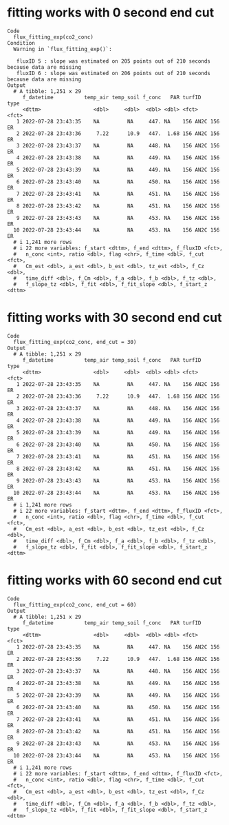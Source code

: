 # fitting works with 0 second end cut

    Code
      flux_fitting_exp(co2_conc)
    Condition
      Warning in `flux_fitting_exp()`:
      
       fluxID 5 : slope was estimated on 205 points out of 210 seconds because data are missing
       fluxID 6 : slope was estimated on 206 points out of 210 seconds because data are missing
    Output
      # A tibble: 1,251 x 29
         f_datetime          temp_air temp_soil f_conc   PAR turfID       type 
         <dttm>                 <dbl>     <dbl>  <dbl> <dbl> <fct>        <fct>
       1 2022-07-28 23:43:35    NA         NA     447. NA    156 AN2C 156 ER   
       2 2022-07-28 23:43:36     7.22      10.9   447.  1.68 156 AN2C 156 ER   
       3 2022-07-28 23:43:37    NA         NA     448. NA    156 AN2C 156 ER   
       4 2022-07-28 23:43:38    NA         NA     449. NA    156 AN2C 156 ER   
       5 2022-07-28 23:43:39    NA         NA     449. NA    156 AN2C 156 ER   
       6 2022-07-28 23:43:40    NA         NA     450. NA    156 AN2C 156 ER   
       7 2022-07-28 23:43:41    NA         NA     451. NA    156 AN2C 156 ER   
       8 2022-07-28 23:43:42    NA         NA     451. NA    156 AN2C 156 ER   
       9 2022-07-28 23:43:43    NA         NA     453. NA    156 AN2C 156 ER   
      10 2022-07-28 23:43:44    NA         NA     453. NA    156 AN2C 156 ER   
      # i 1,241 more rows
      # i 22 more variables: f_start <dttm>, f_end <dttm>, f_fluxID <fct>,
      #   n_conc <int>, ratio <dbl>, flag <chr>, f_time <dbl>, f_cut <fct>,
      #   Cm_est <dbl>, a_est <dbl>, b_est <dbl>, tz_est <dbl>, f_Cz <dbl>,
      #   time_diff <dbl>, f_Cm <dbl>, f_a <dbl>, f_b <dbl>, f_tz <dbl>,
      #   f_slope_tz <dbl>, f_fit <dbl>, f_fit_slope <dbl>, f_start_z <dttm>

# fitting works with 30 second end cut

    Code
      flux_fitting_exp(co2_conc, end_cut = 30)
    Output
      # A tibble: 1,251 x 29
         f_datetime          temp_air temp_soil f_conc   PAR turfID       type 
         <dttm>                 <dbl>     <dbl>  <dbl> <dbl> <fct>        <fct>
       1 2022-07-28 23:43:35    NA         NA     447. NA    156 AN2C 156 ER   
       2 2022-07-28 23:43:36     7.22      10.9   447.  1.68 156 AN2C 156 ER   
       3 2022-07-28 23:43:37    NA         NA     448. NA    156 AN2C 156 ER   
       4 2022-07-28 23:43:38    NA         NA     449. NA    156 AN2C 156 ER   
       5 2022-07-28 23:43:39    NA         NA     449. NA    156 AN2C 156 ER   
       6 2022-07-28 23:43:40    NA         NA     450. NA    156 AN2C 156 ER   
       7 2022-07-28 23:43:41    NA         NA     451. NA    156 AN2C 156 ER   
       8 2022-07-28 23:43:42    NA         NA     451. NA    156 AN2C 156 ER   
       9 2022-07-28 23:43:43    NA         NA     453. NA    156 AN2C 156 ER   
      10 2022-07-28 23:43:44    NA         NA     453. NA    156 AN2C 156 ER   
      # i 1,241 more rows
      # i 22 more variables: f_start <dttm>, f_end <dttm>, f_fluxID <fct>,
      #   n_conc <int>, ratio <dbl>, flag <chr>, f_time <dbl>, f_cut <fct>,
      #   Cm_est <dbl>, a_est <dbl>, b_est <dbl>, tz_est <dbl>, f_Cz <dbl>,
      #   time_diff <dbl>, f_Cm <dbl>, f_a <dbl>, f_b <dbl>, f_tz <dbl>,
      #   f_slope_tz <dbl>, f_fit <dbl>, f_fit_slope <dbl>, f_start_z <dttm>

# fitting works with 60 second end cut

    Code
      flux_fitting_exp(co2_conc, end_cut = 60)
    Output
      # A tibble: 1,251 x 29
         f_datetime          temp_air temp_soil f_conc   PAR turfID       type 
         <dttm>                 <dbl>     <dbl>  <dbl> <dbl> <fct>        <fct>
       1 2022-07-28 23:43:35    NA         NA     447. NA    156 AN2C 156 ER   
       2 2022-07-28 23:43:36     7.22      10.9   447.  1.68 156 AN2C 156 ER   
       3 2022-07-28 23:43:37    NA         NA     448. NA    156 AN2C 156 ER   
       4 2022-07-28 23:43:38    NA         NA     449. NA    156 AN2C 156 ER   
       5 2022-07-28 23:43:39    NA         NA     449. NA    156 AN2C 156 ER   
       6 2022-07-28 23:43:40    NA         NA     450. NA    156 AN2C 156 ER   
       7 2022-07-28 23:43:41    NA         NA     451. NA    156 AN2C 156 ER   
       8 2022-07-28 23:43:42    NA         NA     451. NA    156 AN2C 156 ER   
       9 2022-07-28 23:43:43    NA         NA     453. NA    156 AN2C 156 ER   
      10 2022-07-28 23:43:44    NA         NA     453. NA    156 AN2C 156 ER   
      # i 1,241 more rows
      # i 22 more variables: f_start <dttm>, f_end <dttm>, f_fluxID <fct>,
      #   n_conc <int>, ratio <dbl>, flag <chr>, f_time <dbl>, f_cut <fct>,
      #   Cm_est <dbl>, a_est <dbl>, b_est <dbl>, tz_est <dbl>, f_Cz <dbl>,
      #   time_diff <dbl>, f_Cm <dbl>, f_a <dbl>, f_b <dbl>, f_tz <dbl>,
      #   f_slope_tz <dbl>, f_fit <dbl>, f_fit_slope <dbl>, f_start_z <dttm>

